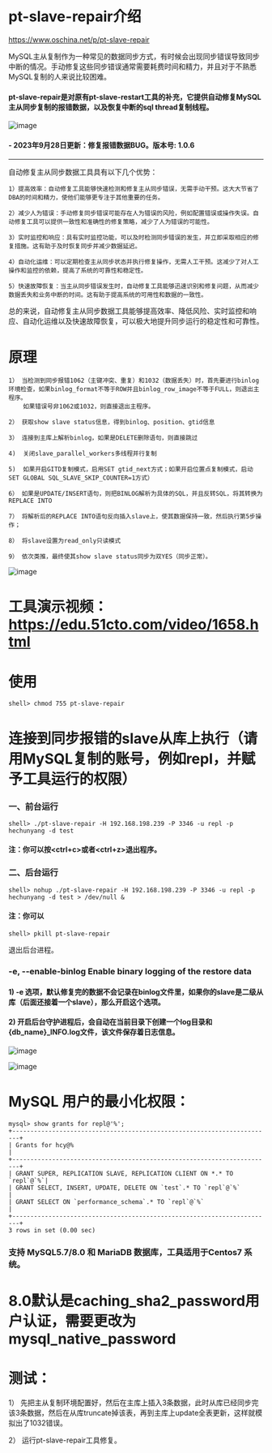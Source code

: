 # pt-slave-repair介绍
https://www.oschina.net/p/pt-slave-repair

MySQL主从复制作为一种常见的数据同步方式，有时候会出现同步错误导致同步中断的情况。手动修复这些同步错误通常需要耗费时间和精力，并且对于不熟悉MySQL复制的人来说比较困难。

#### pt-slave-repair是对原有pt-slave-restart工具的补充，它提供自动修复MySQL主从同步复制的报错数据，以及恢复中断的sql thread复制线程。
![image](https://github.com/hcymysql/pt-slave-repair/assets/19261879/d71bcceb-d7ba-4aff-b631-32d914810e6e)

#### - 2023年9月28日更新：修复报错数据BUG。版本号: 1.0.6
-----------------------------------------------------------------------
自动修复主从同步数据工具具有以下几个优势：

    1）提高效率：自动修复工具能够快速检测和修复主从同步错误，无需手动干预。这大大节省了DBA的时间和精力，使他们能够更专注于其他重要的任务。

    2）减少人为错误：手动修复同步错误可能存在人为错误的风险，例如配置错误或操作失误。自动修复工具可以提供一致性和准确性的修复策略，减少了人为错误的可能性。

    3）实时监控和响应：具有实时监控功能，可以及时检测同步错误的发生，并立即采取相应的修复措施。这有助于及时恢复同步并减少数据延迟。

    4）自动化运维：可以定期检查主从同步状态并执行修复操作，无需人工干预。这减少了对人工操作和监控的依赖，提高了系统的可靠性和稳定性。

    5）快速故障恢复：当主从同步错误发生时，自动修复工具能够迅速识别和修复问题，从而减少数据丢失和业务中断的时间。这有助于提高系统的可用性和数据的一致性。

总的来说，自动修复主从同步数据工具能够提高效率、降低风险、实时监控和响应、自动化运维以及快速故障恢复，可以极大地提升同步运行的稳定性和可靠性。

# 原理
```
1） 当检测到同步报错1062（主键冲突、重复）和1032（数据丢失）时，首先要进行binlog环境检查，如果binlog_format不等于ROW并且binlog_row_image不等于FULL，则退出主程序。
    如果错误号非1062或1032，则直接退出主程序。

2） 获取show slave status信息，得到binlog、position、gtid信息

3） 连接到主库上解析binlog，如果是DELETE删除语句，则直接跳过

4)  关闭slave_parallel_workers多线程并行复制

5)  如果开启GITD复制模式，启用SET gtid_next方式；如果开启位置点复制模式，启动SET GLOBAL SQL_SLAVE_SKIP_COUNTER=1方式）

6） 如果是UPDATE/INSERT语句，则把BINLOG解析为具体的SQL，并且反转SQL，将其转换为REPLACE INTO

7） 将解析后的REPLACE INTO语句反向插入slave上，使其数据保持一致，然后执行第5步操作；

8） 将slave设置为read_only只读模式

9） 依次类推，最终使其show slave status同步为双YES（同步正常）。
```

![image](https://github.com/hcymysql/pt-slave-repair/assets/19261879/f263eded-85ef-4629-b497-9927bfaa70db)


# 工具演示视频：https://edu.51cto.com/video/1658.html

# 使用
```
shell> chmod 755 pt-slave-repair
```

# 连接到同步报错的slave从库上执行（请用MySQL复制的账号，例如repl，并赋予工具运行的权限）

### 一、前台运行
```
shell> ./pt-slave-repair -H 192.168.198.239 -P 3346 -u repl -p hechunyang -d test
```
#### 注：你可以按<ctrl+c>或者<ctrl+z>退出程序。

### 二、后台运行
```
shell> nohup ./pt-slave-repair -H 192.168.198.239 -P 3346 -u repl -p hechunyang -d test > /dev/null &
```
#### 注：你可以
```
shell> pkill pt-slave-repair
```
退出后台进程。

### -e, --enable-binlog   Enable binary logging of the restore data

#### 1) -e 选项，默认修复完的数据不会记录在binlog文件里，如果你的slave是二级从库（后面还接着一个slave），那么开启这个选项。

#### 2) 开启后台守护进程后，会自动在当前目录下创建一个log目录和{db_name}_INFO.log文件，该文件保存着日志信息。

![image](https://github.com/hcymysql/pt-slave-repair/assets/19261879/743a5585-d78e-41d9-8e89-7dafe6d93222)


![image](https://github.com/hcymysql/pt-slave-repair/assets/19261879/a92170ef-cd65-467b-b055-b852732a3076)


# MySQL 用户的最小化权限：
```
mysql> show grants for repl@'%';
+------------------------------------------------------------------------+
| Grants for hcy@%                                                       |
+------------------------------------------------------------------------+
| GRANT SUPER, REPLICATION SLAVE, REPLICATION CLIENT ON *.* TO `repl`@`%`|
| GRANT SELECT, INSERT, UPDATE, DELETE ON `test`.* TO `repl`@`%`         |
| GRANT SELECT ON `performance_schema`.* TO `repl`@`%`                   |
+------------------------------------------------------------------------+
3 rows in set (0.00 sec)
```
### 支持 MySQL5.7/8.0 和 MariaDB 数据库，工具适用于Centos7 系统。

# 8.0默认是caching_sha2_password用户认证，需要更改为 mysql_native_password

# 测试：

1） 先把主从复制环境配置好，然后在主库上插入3条数据，此时从库已经同步完该3条数据，然后在从库truncate掉该表，再到主库上update全表更新，这样就模拟出了1032错误。

2） 运行pt-slave-repair工具修复。
